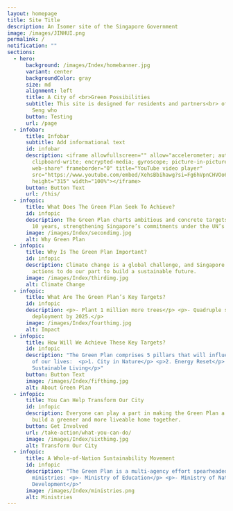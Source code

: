 ```yaml
---
layout: homepage
title: Site Title
description: An Isomer site of the Singapore Government
image: /images/JINHUI.png
permalink: /
notification: ""
sections:
  - hero:
      background: /images/Index/homebanner.jpg
      variant: center
      backgroundColor: gray
      size: md
      alignment: left
      title: A City of <br>Green Possibilities
      subtitle: This site is designed for residents and partners<br> of Kreta Ayer-Kim
        Seng who
      button: Testing
      url: /page
  - infobar:
      title: Infobar
      subtitle: Add informational text
      id: infobar
      description: <iframe allowfullscreen="" allow="accelerometer; autoplay;
        clipboard-write; encrypted-media; gyroscope; picture-in-picture;
        web-share" frameborder="0" title="YouTube video player"
        src="https://www.youtube.com/embed/XehsBbihawg?si=Fg6hVpnCHVOo6C7c"
        height="315" width="100%"></iframe>
      button: Button Text
      url: /this/
  - infopic:
      title: What Does The Green Plan Seek To Achieve?
      id: infopic
      description: The Green Plan charts ambitious and concrete targets over the next
        10 years, strengthening Singapore’s commitments under the UN’s 2030
      image: /images/Index/secondimg.jpg
      alt: Why Green Plan
  - infopic:
      title: Why Is The Green Plan Important?
      id: infopic
      description: Climate change is a global challenge, and Singapore is taking firm
        actions to do our part to build a sustainable future.
      image: /images/Index/thirdimg.jpg
      alt: Climate Change
  - infopic:
      title: What Are The Green Plan’s Key Targets?
      id: infopic
      description: <p>- Plant 1 million more trees</p> <p>- Quadruple solar energy
        deployment by 2025.</p>
      image: /images/Index/fourthimg.jpg
      alt: Impact
  - infopic:
      title: How Will We Achieve These Key Targets?
      id: infopic
      description: "The Green Plan comprises 5 pillars that will influence all aspects
        of our lives:  <p>1. City in Nature</p> <p>2. Energy Reset</p> <p>3.
        Sustainable Living</p>"
      button: Button Text
      image: /images/Index/fifthimg.jpg
      alt: About Green Plan
  - infopic:
      title: You Can Help Transform Our City
      id: infopic
      description: Everyone can play a part in making the Green Plan a reality. Let's
        build a greener and more liveable home together.
      button: Get Involved
      url: /take-action/what-you-can-do/
      image: /images/Index/sixthimg.jpg
      alt: Transform Our City
  - infopic:
      title: A Whole-of-Nation Sustainability Movement
      id: infopic
      description: "The Green Plan is a multi-agency effort spearheaded by five
        ministries: <p>- Ministry of Education</p> <p>- Ministry of National
        Development</p>"
      image: /images/Index/ministries.png
      alt: Ministries
---
```

